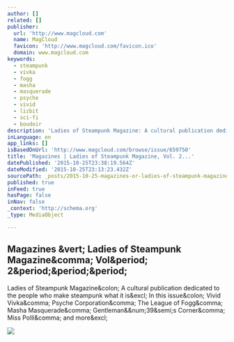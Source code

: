 ```yaml
---
author: []
related: []
publisher:
  url: 'http://www.magcloud.com'
  name: MagCloud
  favicon: 'http://www.magcloud.com/favicon.ico'
  domain: www.magcloud.com
keywords:
  - steampunk
  - vivka
  - fogg
  - masha
  - masquerade
  - psyche
  - vivid
  - lizbit
  - sci-fi
  - boudoir
description: 'Ladies of Steampunk Magazine: A cultural publication dedicated to the people who make steampunk what it is! In this issue: Vivid Vivka, Psyche Corporation, The League of Fogg, Masha Masquerade, Gentleman&#39;s Corner, Miss Polli, and more!'
inLanguage: en
app_links: []
isBasedOnUrl: 'http://www.magcloud.com/browse/issue/659750'
title: 'Magazines | Ladies of Steampunk Magazine, Vol. 2...'
datePublished: '2015-10-25T23:38:19.564Z'
dateModified: '2015-10-25T23:13:23.432Z'
sourcePath: _posts/2015-10-25-magazines-or-ladies-of-steampunk-magazine-vol-2.md
published: true
inFeed: true
hasPage: false
inNav: false
_context: 'http://schema.org'
_type: MediaObject

---
```

<article style=""><h1>Magazines &amp;vert; Ladies of Steampunk Magazine&amp;comma; Vol&amp;period; 2&amp;period;&amp;period;&amp;period;</h1><p>Ladies of Steampunk Magazine&amp;colon; A cultural publication dedicated to the people who make steampunk what it is&amp;excl; In this issue&amp;colon; Vivid Vivka&amp;comma; Psyche Corporation&amp;comma; The League of Fogg&amp;comma; Masha Masquerade&amp;comma; Gentleman&amp;&amp;num;39&amp;semi;s Corner&amp;comma; Miss Polli&amp;comma; and more&amp;excl;</p><img src="https://s3.amazonaws.com/storage1.magcloud.com/image/40332067cfa5594a9b4e0f7c0d6aa1fa.jpg" /></article>
